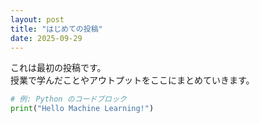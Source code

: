 ```yaml
---
layout: post
title: "はじめての投稿"
date: 2025-09-29
---
```


これは最初の投稿です。  
授業で学んだことやアウトプットをここにまとめていきます。

```python
# 例: Python のコードブロック
print("Hello Machine Learning!")
